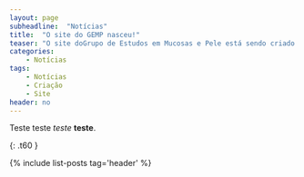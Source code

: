 ```yaml
---
layout: page
subheadline:  "Notícias"
title:  "O site do GEMP nasceu!"
teaser: "O site doGrupo de Estudos em Mucosas e Pele está sendo criado aos poucos..."
categories:
    - Notícias
tags:
    - Notícias
    - Criação
    - Site
header: no
---
```


Teste teste *teste* **teste**.


{: .t60 }

{% include list-posts tag='header' %}
